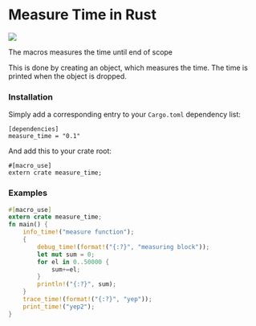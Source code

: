 # Measure Time in Rust

[![](http://meritbadge.herokuapp.com/fst)](https://crates.io/crates/measure_time)

The macros measures the time until end of scope

This is done by creating an object, which measures the time. The time is printed when the object is dropped.

### Installation

Simply add a corresponding entry to your `Cargo.toml` dependency list:

```toml,ignore
[dependencies]
measure_time = "0.1"
```

And add this to your crate root:

```rust,ignore
#[macro_use]
extern crate measure_time;
```


### Examples

```rust
#[macro_use]
extern crate measure_time;
fn main() {
    info_time!("measure function");
    {
        debug_time!(format!("{:?}", "measuring block"));
        let mut sum = 0;
        for el in 0..50000 {
            sum+=el;
        }
        println!("{:?}", sum);
    }
    trace_time!(format!("{:?}", "yep"));
    print_time!("yep2");
}
```
